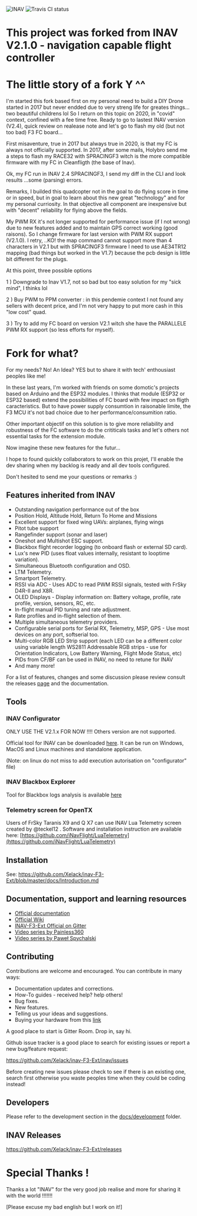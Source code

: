 ![INAV](http://static.rcgroups.net/forums/attachments/6/1/0/3/7/6/a9088858-102-inav.png)
![Travis CI status](https://travis-ci.com/Xelack/inav-F3-Ext.svg?branch=master)

# This project was forked from INAV V2.1.0 - navigation capable flight controller 

# The little story of a fork Y ^^
I'm started this fork based first on my personal need to build a DIY Drone started in 2017 but never endded due to very streng life for greates things... two beautiful childrens lol
So I return on this topic on 2020, in "covid" context, confined with a fee time free.
Ready to go to lastest INAV version (V2.4), quick review on realease note and let's go to flash my old (but not too bad) F3 FC board...

First misaventure, true in 2017 but always true in 2020, is that my FC is always not officially supported. 
In 2017, after some mails, Holybro send me a steps to flash my RACE32 with SPRACINGF3 witch is the more compatible firmware with my FC in Cleanfligth (the base of Inav).

Ok, my FC run in INAV 2.4 SPRACINGF3, I send my diff in the CLI and look results ...some (parsing) errors. 

Remarks, I builded this quadcopter not in the goal to do flying score in time or in speed, but in goal to learn about this new great "technology" and for my personal curriosity. In that objective all component are inexpensive but with "decent" reliability for flying above the fields.

My PWM RX it's not longer supported for performance issue (if I not wrong) due to new features added and to maintain GPS correct working (good raisons). 
So I change firmware for last version with PWM RX support (V2.1.0).
I retry, ..KO! the map command cannot support more than 4 characters in V2.1 but with SPRACINGF3 firmware I need to use AE34TR12 mapping (bad things but worked in the V1.7) because the pcb design is little bit different for the plugs.

At this point, three possible options 

1 ) Downgrade to Inav V1.7, not so bad but too easy solution for my "sick mind", I thinks lol

2 ) Buy PWM to PPM converter : in this pendemie context I not found any sellers with decent price, and I'm not very happy to put more cash in this "low cost" quad.

3 ) Try to add my FC board on version V2.1 witch she have the PARALLELE PWM RX support (so less efforts for myself).


# Fork for what?
For my needs? No! An Idea? YES but to share it with tech' enthousiast peoples like me!

In these last years, I'm worked with friends on some domotic's projects based on Arduino and the ESP32 modules.
I thinks that module (ESP32 or ESP32 based) extend the possibilities of FC board with few impact on fligth caracteristics.
But to have power supply consumtion in raisonable limite, the F3 MCU it's not bad choice due to her performance/consumition ratio. 

Other important objectif on this solution is to give more reliability and robustness of the FC software to do the crititicals tasks and let's others not essential tasks for the extension module.  

Now imagine these new features for the futur...

I hope to found quickly collaborators to work on this projet, I'll enable the dev sharing when my backlog is ready and all dev tools configured.

Don't hesited to send me your questions or remarks :)

## Features inherited from INAV

* Outstanding navigation performance out of the box
* Position Hold, Altitude Hold, Return To Home and Missions
* Excellent support for fixed wing UAVs: airplanes, flying wings 
* Pitot tube support
* Rangefinder support (sonar and laser)
* Oneshot and Multishot ESC support.
* Blackbox flight recorder logging (to onboard flash or external SD card).
* Lux's new PID (uses float values internally, resistant to looptime variation).
* Simultaneous Bluetooth configuration and OSD.
* LTM Telemetry.
* Smartport Telemetry.
* RSSI via ADC - Uses ADC to read PWM RSSI signals, tested with FrSky D4R-II and X8R.
* OLED Displays - Display information on: Battery voltage, profile, rate profile, version, sensors, RC, etc.
* In-flight manual PID tuning and rate adjustment.
* Rate profiles and in-flight selection of them.
* Multiple simultaneous telemetry providers.
* Configurable serial ports for Serial RX, Telemetry, MSP, GPS - Use most devices on any port, softserial too.
* Multi-color RGB LED Strip support (each LED can be a different color using variable length WS2811 Addressable RGB strips - use for Orientation Indicators, Low Battery Warning, Flight Mode Status, etc)
* PIDs from CF/BF can be used in INAV, no need to retune for INAV
* And many more!

For a list of features, changes and some discussion please review consult the releases [page](https://github.com/Xelack/inav-F3-Ext/releases) and the documentation.

## Tools

### INAV Configurator
ONLY USE THE V2.1.x FOR NOW !!!! Others version are not supported. 

Official tool for INAV can be downloaded [here](https://github.com/iNavFlight/inav-configurator/releases/tag/2.1.4). 
It can be run on Windows, MacOS and Linux machines and standalone application.  

(Note: on linux do not miss to add execution autorisation on "configurator" file)

### INAV Blackbox Explorer

Tool for Blackbox logs analysis is available [here](https://github.com/iNavFlight/blackbox-log-viewer/releases)

### Telemetry screen for OpenTX

Users of FrSky Taranis X9 and Q X7 can use INAV Lua Telemetry screen created by @teckel12 . Software and installation instruction are available here: [https://github.com/iNavFlight/LuaTelemetry](https://github.com/iNavFlight/LuaTelemetry)

## Installation

See: https://github.com/Xelack/inav-F3-Ext/blob/master/docs/Introduction.md

## Documentation, support and learning resources

* [Official documentation](https://github.com/Xelack/inav-F3-Ext/tree/master/docs)
* [Official Wiki](https://github.com/Xelack/inav-F3-Ext/wiki)
* [INAV-F3-Ext Official on Gitter](https://gitter.im/inav-F3-Ext/)
* [Video series by Painless360](https://www.youtube.com/playlist?list=PLYsWjANuAm4qdXEGFSeUhOZ10-H8YTSnH)
* [Video series by Paweł Spychalski](https://www.youtube.com/playlist?list=PLOUQ8o2_nCLloACrA6f1_daCjhqY2x0fB)

## Contributing

Contributions are welcome and encouraged.  You can contribute in many ways:

* Documentation updates and corrections.
* How-To guides - received help?  help others!
* Bug fixes.
* New features.
* Telling us your ideas and suggestions.
* Buying your hardware from this [link](https://inavflight.com/shop/u/bg/)

A good place to start is Gitter Room. Drop in, say hi.

Github issue tracker is a good place to search for existing issues or report a new bug/feature request:

https://github.com/Xelack/inav-F3-Ext/inav/issues

Before creating new issues please check to see if there is an existing one, search first otherwise you waste peoples time when they could be coding instead!

## Developers

Please refer to the development section in the [docs/development](https://github.com/Xelack/inav-F3-Ext/tree/master/docs/development) folder.


## INAV Releases
https://github.com/Xelack/inav-F3-Ext/releases

# Special Thanks !

Thanks a lot "INAV" for the very good job realise and more for sharing it with the world !!!!!!!

[Please excuse my bad english but I work on it!]
